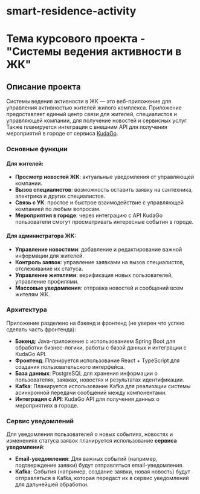 # smart-residence-activity

# Тема курсового проекта - "Системы ведения активности в ЖК"

## Описание проекта

Системы ведения активности в ЖК — это веб-приложение для управления активностью жителей жилого комплекса. Приложение предоставляет единый центр связи для жителей, специалистов и управляющей компании, для получение новостей и сервисных услуг. Также планируется интеграция с внешним API для получения мероприятий в городе от сервиса [KudaGo](https://kudago.com).

### Основные функции

#### Для жителей:
- **Просмотр новостей ЖК**: актуальные уведомления от управляющей компании.
- **Вызов специалистов**: возможность оставить заявку на сантехника, электрика и других специалистов.
- **Связь с УК**: простое и быстрое взаимодействие с управляющей компанией по любым вопросам.
- **Мероприятия в городе**: через интеграцию с API KudaGo пользователи смогут просматривать интересные события в городе.

#### Для администратора ЖК:
- **Управление новостями**: добавление и редактирование важной информации для жителей.
- **Контроль заявок**: управление заявками на вызов специалистов, отслеживание их статуса.
- **Управление жителями**: верификация новых пользователей, управление профилями.
- **Массовые уведомления**: отправка новостей и сообщений всем жителям ЖК.

### Архитектура

Приложение разделено на бэкенд и фронтенд (не уверен что успею сделать часть фронтенда):

- **Бэкенд**: Java-приложение с использованием Spring Boot для обработки бизнес-логики, работы с базой данных и интеграции с KudaGo API.
- **Фронтенд**: Планируется использование React + TypeScript для создания пользовательского интерфейса.
- **База данных**: PostgreSQL для хранения информации о пользователях, заявках, новостях и результатах идентификации.
- **Kafka**: Планируется использование Kafka для реализации системы асинхронной передачи сообщений между компонентами.
- **Интеграция с API**: KudaGo API для получения данных о мероприятиях в городе.

### Сервис уведомлений

Для уведомления пользователей о новых событиях, новостях и изменениях статуса заявок планируется использование **сервиса уведомлений**:

- **Email-уведомления**: Для важных событий (например, подтверждение заявки) будут отправляться email-уведомления.
- **Kafka**: События (например, создание заявки, новая новость) будут отправляться в Kafka, которая передаст их в сервис уведомлений для дальнейшей обработки.


